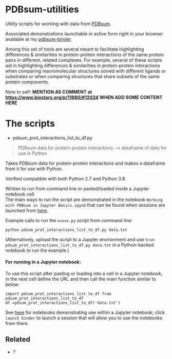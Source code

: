 # PDBsum-utilities

Utility scripts for working with data from [PDBsum](http://www.ebi.ac.uk/thornton-srv/databases/cgi-bin/pdbsum/GetPage.pl?pdbcode=index.html).

Associated demonstrations launchable in active form right in your browser available at my [pdbsum-binder](https://github.com/fomightez/pdbsum-binder).

Among this set of tools are several meant to facilitate highlighting differences & similarities in protein-protein interactions of the same protein pairs in different, related complexes. For example, several of these scripts aid in highlighting differences & similarities in protein-protein interactions when comparing macromolecular structures solved with different ligands or substrates or when comparing structures that share subsets of the same protein components. 

Note to self: **MENTION AS COMMENT at https://www.biostars.org/p/11880/#12024 WHEN ADD SOME CONTENT HERE**

# The scripts

* pdsum_prot_interactions_list_to_df.py
> PDBsum data for protein-protein interactions --> dataframe of data for use in Python

Takes PDBsum data for protein-protein interactions and makes a dataframe from it for use with Python.

Verified compatible with both Python 2.7 and Python 3.8.

Written to run from command line or pasted/loaded inside a Jupyter notebook cell.  
The main ways to run the script are demonstrated in the notebook `Working with PDBsum in Jupyter Basics.ipynb` that can be found when sessions are launched from [here](https://github.com/fomightez/pdbsum-binder).


Example calls to run the `xxxxx.py` script from command line:
```
python pdsum_prot_interactions_list_to_df.py data.txt
```

(Alternatively, upload the script to a Jupyter environment and use `%run pdsum_prot_interactions_list_to_df.py data.txt` in a Python-backed notebook to run the example.)



#### For running in a Jupyter notebook:

To use this script after pasting or loading into a cell in a Jupyter notebook, in the next cell define the URL and then call the main function similar to below:
```
import pdsum_prot_interactions_list_to_df from pdsum_prot_interactions_list_to_df
df =pdsum_prot_interactions_list_to_df('data.txt')
```
See [here](https://github.com/fomightez/pdbsum-binder) for notebooks demonstrating use within a Jupyter notebook; click `launch binder` to launch a session that will allow you to use the notebooks from there.


Related
-------

- ?

